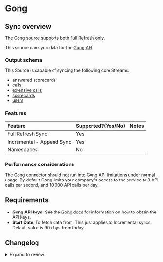 # Gong

## Sync overview

The Gong source supports both Full Refresh only.

This source can sync data for the [Gong API](https://us-14321.app.gong.io/settings/api/documentation#overview).

### Output schema

This Source is capable of syncing the following core Streams:

- [answered scorecards](https://us-14321.app.gong.io/settings/api/documentation#post-/v2/stats/activity/scorecards)
- [calls](https://us-14321.app.gong.io/settings/api/documentation#get-/v2/calls)
- [extensive calls](https://us-56804.app.gong.io/settings/api/documentation#post-/v2/calls/extensive)
- [scorecards](https://us-14321.app.gong.io/settings/api/documentation#get-/v2/settings/scorecards)
- [users](https://us-14321.app.gong.io/settings/api/documentation#get-/v2/users)

### Features

| Feature                   | Supported?\(Yes/No\) | Notes |
| :------------------------ | :------------------- | :---- |
| Full Refresh Sync         | Yes                  |       |
| Incremental - Append Sync | Yes                  |       |
| Namespaces                | No                   |       |

### Performance considerations

The Gong connector should not run into Gong API limitations under normal usage.
By default Gong limits your company's access to the service to 3 API calls per second, and 10,000 API calls per day.

## Requirements

- **Gong API keys**. See the [Gong docs](https://us-14321.app.gong.io/settings/api/documentation#overview) for information on how to obtain the API keys.
- **Start Date**. To fetch data from. This just applies to Incremental syncs. Default value is 90 days from today.


## Changelog

<details>
  <summary>Expand to review</summary>

| Version | Date       | Pull Request                                             | Subject                                                                         |
| :------ | :--------- | :------------------------------------------------------- | :------------------------------------------------------------------------------ |
| 0.4.4 | 2025-05-03 | [59272](https://github.com/airbytehq/airbyte/pull/59272) | Update dependencies |
| 0.4.3 | 2025-04-26 | [57696](https://github.com/airbytehq/airbyte/pull/57696) | Update dependencies |
| 0.4.2 | 2025-04-05 | [57039](https://github.com/airbytehq/airbyte/pull/57039) | Update dependencies |
| 0.4.1 | 2025-03-29 | [56494](https://github.com/airbytehq/airbyte/pull/56494) | Update dependencies |
| 0.4.0 | 2025-03-25 | [55803](https://github.com/airbytehq/airbyte/pull/55803) | add incremental extensiveCalls |
| 0.3.16 | 2025-03-22 | [55969](https://github.com/airbytehq/airbyte/pull/55969) | Update dependencies |
| 0.3.15 | 2025-03-08 | [55269](https://github.com/airbytehq/airbyte/pull/55269) | Update dependencies |
| 0.3.14 | 2025-03-01 | [54962](https://github.com/airbytehq/airbyte/pull/54962) | Update dependencies |
| 0.3.13 | 2025-02-22 | [54394](https://github.com/airbytehq/airbyte/pull/54394) | Update dependencies |
| 0.3.12 | 2025-02-15 | [53718](https://github.com/airbytehq/airbyte/pull/53718) | Update dependencies |
| 0.3.11 | 2025-02-08 | [53334](https://github.com/airbytehq/airbyte/pull/53334) | Update dependencies |
| 0.3.10 | 2025-02-01 | [52824](https://github.com/airbytehq/airbyte/pull/52824) | Update dependencies |
| 0.3.9 | 2025-01-25 | [52342](https://github.com/airbytehq/airbyte/pull/52342) | Update dependencies |
| 0.3.8 | 2025-01-18 | [51704](https://github.com/airbytehq/airbyte/pull/51704) | Update dependencies |
| 0.3.7 | 2025-01-11 | [51059](https://github.com/airbytehq/airbyte/pull/51059) | Update dependencies |
| 0.3.6 | 2024-12-28 | [50521](https://github.com/airbytehq/airbyte/pull/50521) | Update dependencies |
| 0.3.5 | 2024-12-21 | [50017](https://github.com/airbytehq/airbyte/pull/50017) | Update dependencies |
| 0.3.4 | 2024-12-14 | [49538](https://github.com/airbytehq/airbyte/pull/49538) | Update dependencies |
| 0.3.3 | 2024-12-12 | [49155](https://github.com/airbytehq/airbyte/pull/49155) | Update dependencies |
| 0.3.2 | 2024-11-14 | [36604](https://github.com/airbytehq/airbyte/pull/36604) | Add incremental Feature |
| 0.3.1 | 2024-10-29 | [47824](https://github.com/airbytehq/airbyte/pull/47824) | Update dependencies |
| 0.3.0 | 2024-09-04 | [45117](https://github.com/airbytehq/airbyte/pull/45117) | Add new stream `extensive calls` |
| 0.2.1 | 2024-08-16 | [44196](https://github.com/airbytehq/airbyte/pull/44196) | Bump source-declarative-manifest version |
| 0.2.0 | 2024-08-15 | [44144](https://github.com/airbytehq/airbyte/pull/44144) | Refactor connector to manifest-only format |
| 0.1.17 | 2024-08-10 | [43481](https://github.com/airbytehq/airbyte/pull/43481) | Update dependencies |
| 0.1.16 | 2024-08-03 | [43275](https://github.com/airbytehq/airbyte/pull/43275) | Update dependencies |
| 0.1.15 | 2024-07-27 | [42614](https://github.com/airbytehq/airbyte/pull/42614) | Update dependencies |
| 0.1.14 | 2024-07-20 | [42149](https://github.com/airbytehq/airbyte/pull/42149) | Update dependencies |
| 0.1.13 | 2024-07-13 | [41794](https://github.com/airbytehq/airbyte/pull/41794) | Update dependencies |
| 0.1.12 | 2024-07-10 | [41408](https://github.com/airbytehq/airbyte/pull/41408) | Update dependencies |
| 0.1.11 | 2024-07-09 | [41110](https://github.com/airbytehq/airbyte/pull/41110) | Update dependencies |
| 0.1.10 | 2024-07-06 | [40890](https://github.com/airbytehq/airbyte/pull/40890) | Update dependencies |
| 0.1.9 | 2024-06-26 | [40374](https://github.com/airbytehq/airbyte/pull/40374) | Update dependencies |
| 0.1.8 | 2024-06-22 | [40175](https://github.com/airbytehq/airbyte/pull/40175) | Update dependencies |
| 0.1.7 | 2024-06-06 | [39226](https://github.com/airbytehq/airbyte/pull/39226) | [autopull] Upgrade base image to v1.2.2 |
| 0.1.6 | 2024-05-28 | [38596](https://github.com/airbytehq/airbyte/pull/38596) | Make connector compatible with builder |
| 0.1.5 | 2024-04-19 | [37169](https://github.com/airbytehq/airbyte/pull/37169) | Updating to 0.80.0 CDK |
| 0.1.4 | 2024-04-18 | [37169](https://github.com/airbytehq/airbyte/pull/37169) | Manage dependencies with Poetry. |
| 0.1.3 | 2024-04-15 | [37169](https://github.com/airbytehq/airbyte/pull/37169) | Base image migration: remove Dockerfile and use the python-connector-base image |
| 0.1.2 | 2024-04-12 | [37169](https://github.com/airbytehq/airbyte/pull/37169) | schema descriptions |
| 0.1.1 | 2024-02-05 | [34847](https://github.com/airbytehq/airbyte/pull/34847) | Adjust stream schemas and make ready for airbyte-lib |
| 0.1.0 | 2022-10-27 | [18819](https://github.com/airbytehq/airbyte/pull/18819) | Add Gong Source Connector |

</details>
